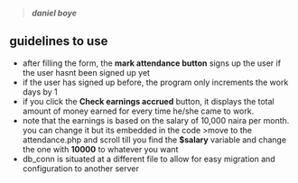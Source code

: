 >**_daniel boye_**
## guidelines to use
* after filling the form, the **mark attendance button** signs up the user if the user hasnt been signed up yet
* if the user has signed up before, the program only increments the work days by 1
* if you click the **Check earnings accrued** button, it displays the total amount of money earned for every time he/she came to work.
* note that the earnings is based on the salary of  10,000 naira per month. you can change it but its embedded in the code
       >move to the attendance.php and scroll till you find the **$salary** variable and change the one with **10000** to whatever  you want
* db_conn is situated at a different file to allow for easy migration and configuration to another server 


